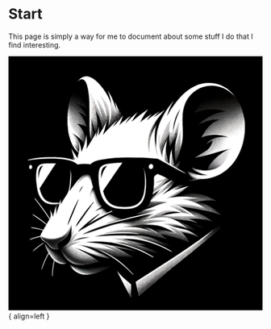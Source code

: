 # Start

This page is simply a way for me to document about some stuff I do that I find interesting.

![rattenjunge](img/dalle3_ratboy_cool_dark.png){ align=left }
